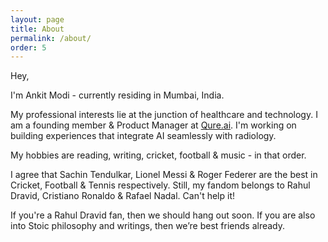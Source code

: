 ```yaml
---
layout: page
title: About
permalink: /about/
order: 5
---
```


Hey,

I'm Ankit Modi - currently residing in Mumbai, India.

My professional interests lie at the junction of healthcare and technology. I am a founding member & Product Manager at [Qure.ai](https://qure.ai/). I'm working on building experiences that integrate AI seamlessly with radiology.

My hobbies are reading, writing, cricket, football & music - in that order.

I agree that Sachin Tendulkar, Lionel Messi & Roger Federer are the best in Cricket, Football & Tennis respectively. Still, my fandom belongs to Rahul Dravid, Cristiano Ronaldo & Rafael Nadal. Can't help it!

If you're a Rahul Dravid fan, then we should hang out soon. If you are also into Stoic philosophy and writings, then we’re best friends already.

<!-- ### Contact me

[a.modi1422@gmail.com](mailto:a.modi1422@gmail.com) -->
